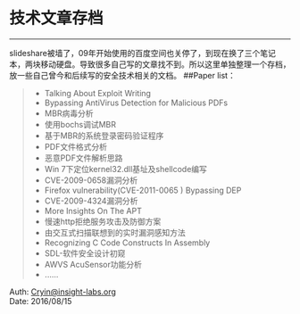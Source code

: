 # 技术文章存档

------

slideshare被墙了，09年开始使用的百度空间也关停了，到现在换了三个笔记本，两块移动硬盘。导致很多自己写的文章找不到。所以这里单独整理一个存档，放一些自己曾今和后续写的安全技术相关的文档。 
##Paper list：

> * Talking About Exploit Writing
> * Bypassing AntiVirus Detection for Malicious PDFs
> * MBR病毒分析
> * 使用bochs调试MBR
> * 基于MBR的系统登录密码验证程序
> * PDF文件格式分析
> * 恶意PDF文件解析思路
> * Win 7下定位kernel32.dll基址及shellcode编写
> * CVE-2009-0658漏洞分析
> * Firefox vulnerability(CVE-2011-0065 ) Bypassing DEP
> * CVE-2009-4324漏洞分析
> * More Insights On The APT
> * 慢速http拒绝服务攻击及防御方案
> * 由交互式扫描联想到的实时漏洞感知方法
> * Recognizing C Code Constructs In Assembly
> * SDL-软件安全设计初窥
> * AWVS AcuSensor功能分析
> * ......

Auth: Cryin@insight-labs.org    
Date: 2016/08/15



